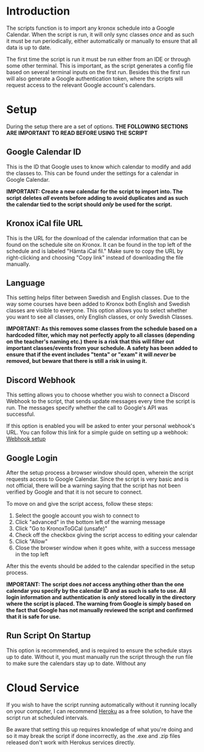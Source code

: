 # Introduction

The scripts function is to import any kronox schedule into a Google Calendar. When the script is run, it will only sync classes _once_ and as such it must be run periodically, either automatically or manually to ensure that all data is up to date.

The first time the script is run it must be run either from an IDE or through some other terminal. This is important, as the script generates a config file based on several terminal inputs on the first run. Besides this the first run will also generate a Google authentication token, where the scripts will request access to the relevant Google account's calendars.

# Setup

During the setup there are a set of options. **THE FOLLOWING SECTIONS ARE IMPORTANT TO READ BEFORE USING THE SCRIPT**

## Google Calendar ID

This is the ID that Google uses to know which calendar to modify and add the classes to. This can be found under the settings for a calendar in Google Calendar.

**IMPORTANT: Create a new calendar for the script to import into. The script deletes _all_ events before adding to avoid duplicates and as such the calendar tied to the script should _only_ be used for the script.**

## Kronox iCal file URL

This is the URL for the download of the calendar information that can be found on the schedule site on Kronox. It can be found in the top left of the schedule and is labeled "Hämta iCal fil." Make sure to copy the URL by right-clicking and choosing "Copy link" instead of downloading the file manually.

## Language

This setting helps filter between Swedish and English classes. Due to the way some courses have been added to Kronox both English and Swedish classes are visible to everyone. This option allows you to select whether you want to see all classes, only English classes, or only Swedish Classes.

**IMPORTANT: As this removes some classes from the schedule based on a hardcoded filter, which may not perfectly apply to all classes (depending on the teacher's naming etc.) there is a risk that this will filter out important classes/events from your schedule. A safety has been added to ensure that if the event includes "tenta" or "exam" it will _never_ be removed, but beware that there is still a risk in using it.**

## Discord Webhook 

This setting allows you to choose whether you wish to connect a Discord Webhook to the script, that sends update messages every time the script is run. The messages specify whether the call to Google's API was successful.

If this option is enabled you will be asked to enter your personal webhook's URL. You can follow this link for a simple guide on setting up a webhook: [Webhook setup](https://support.discord.com/hc/en-us/articles/228383668-Intro-to-Webhooks)

## Google Login

After the setup process a browser window should open, wherein the script requests access to Google Calendar. Since the script is very basic and is not official, there will be a warning saying that the script has not been verified by Google and that it is not secure to connect.

To move on and give the script access,   follow these steps:

1. Select the google account you wish to connect to
2. Click "advanced" in the bottom left of the warning message
3. Click "Go to KronoxToGCal (unsafe)"
4. Check off the checkbox giving the script access to editing your calendar
5. Click "Allow"
6. Close the browser window when it goes white, with a success message in the top left

After this the events should be added to the calendar specified in the setup process.

**IMPORTANT: The script does _not_ access anything other than the one calendar you specify by the calendar ID and as such is safe to use. All login information and authentication is _only_ stored locally in the directory where the script is placed. The warning from Google is simply based on the fact that Google has not manually reviewed the script and confirmed that it is safe for use.**

## Run Script On Startup

This option is recommended, and is required to ensure the schedule stays up to date. Without it, you must manually run the script through the run file to make sure the calendars stay up to date. Without any 

# Cloud Service

If you wish to have the script running automatically without it running locally on your computer, I can recommend [Heroku](https://www.heroku.com/) as a free solution, to have the script run at scheduled intervals.

Be aware that setting this up requires knowledge of what you're doing and so it may break the script if done incorrectly, as the .exe and .zip files released don't work with Herokus services directly.
